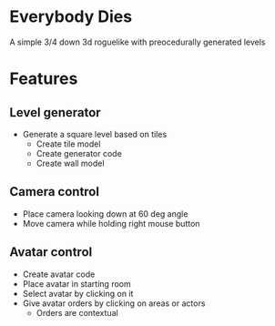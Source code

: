 Everybody Dies
==============

A simple 3/4 down 3d roguelike with preocedurally generated levels


Features
========

## Level generator

+ Generate a square level based on tiles
    + Create tile model
    + Create generator code
    + Create wall model

## Camera control

+ Place camera looking down at 60 deg angle
+ Move camera while holding right mouse button

## Avatar control

+ Create avatar code
+ Place avatar in starting room
+ Select avatar by clicking on it
+ Give avatar orders by clicking on areas or actors
    + Orders are contextual
